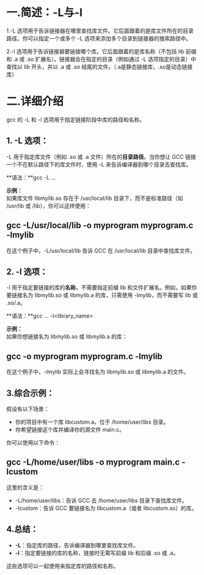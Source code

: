 # 一.简述：-L与-l

1.-L 选项用于告诉链接器在哪里查找库文件。它后面跟着的是库文件所在的目录路径。你可以指定一个或多个 -L 选项来添加多个目录到链接器的搜索路径中。
 
2.-l 选项用于告诉链接器要链接哪个库。它后面跟着的是库名称（不包括 lib 前缀和 .a 或 .so 扩展名）。链接器会在指定的目录（例如通过 -L 选项指定的目录）中查找以 lib 开头，并以 .a 或 .so 结尾的文件。（.a是静态链接库，.so是动态链接库）
    
# 二.详细介绍

gcc 的 -L 和 -l 选项用于指定链接阶段中库的路径和名称。
 
## 1. -L 选项：

-L 用于指定库文件（例如 .so 或 .a 文件）所在的**目录路径**。当你想让 GCC 链接一个不在默认路径下的库文件时，使用 -L 来告诉编译器到哪个目录去查找库。
 
**语法：**gcc -L<directory> …
 
**示例：**  
如果库文件 libmylib.so 存在于 /usr/local/lib 目录下，而不是标准路径（如 /usr/lib 或 /lib），你可以这样使用：

## **gcc -L/usr/local/lib -o myprogram myprogram.c -lmylib**

在这个例子中，-L/usr/local/lib 告诉 GCC 在 /usr/local/lib 目录中查找库文件。
 
## 2. -l 选项：

-l 用于指定要链接的库的**名称**，不需要指定前缀 lib 和文件扩展名。例如，如果你要链接名为 libmylib.so 或 libmylib.a 的库，只需使用 -lmylib，而不需要写 lib 或 .so/.a。
 
**语法：**gcc ... -l<library_name>
 
**示例：**  
如果你想链接名为 libmylib.so 或 libmylib.a 的库：

## **gcc -o myprogram myprogram.c -lmylib**

在这个例子中，-lmylib 实际上会寻找名为 libmylib.so 或 libmylib.a 的文件。
 
## 3.综合示例：

假设有以下场景：

- 你的项目中有一个库 libcustom.a，位于 /home/user/libs 目录。
- 你希望链接这个库并编译你的源文件 main.c。

你可以使用以下命令：

## **gcc -L/home/user/libs -o myprogram main.c -lcustom**

这里的含义是：

- -L/home/user/libs：告诉 GCC 去 /home/user/libs 目录下查找库文件。
- -lcustom：告诉 GCC 要链接名为 libcustom.a（或者 libcustom.so）的库。
 
## 4.总结：

- **-L<directory>**：指定库的路径，告诉编译器到哪里查找库文件。
- **-l<library>**：指定要链接的库的名称，链接时无需写前缀 lib 和后缀 .so 或 .a。

这些选项可以一起使用来指定库的路径和名称。